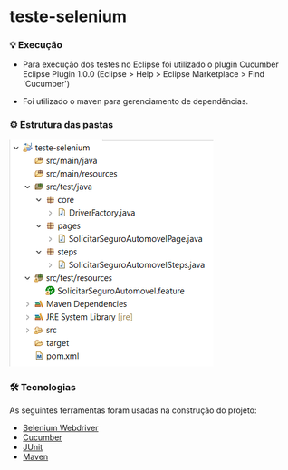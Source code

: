 # teste-selenium

### 💡 Execução

- Para execução dos testes no Eclipse foi utilizado o plugin Cucumber Eclipse Plugin 1.0.0
  (Eclipse > Help > Eclipse Marketplace > Find 'Cucumber')

- Foi utilizado o maven para gerenciamento de dependências. 

### ⚙️ Estrutura das pastas

![Estrutura](/util/estrutura.png)

### 🛠 Tecnologias

As seguintes ferramentas foram usadas na construção do projeto:

- [Selenium Webdriver](https://www.selenium.dev/documentation/webdriver/)
- [Cucumber](https://cucumber.io/)
- [JUnit](https://junit.org/junit5/)
- [Maven](https://maven.apache.org/)

